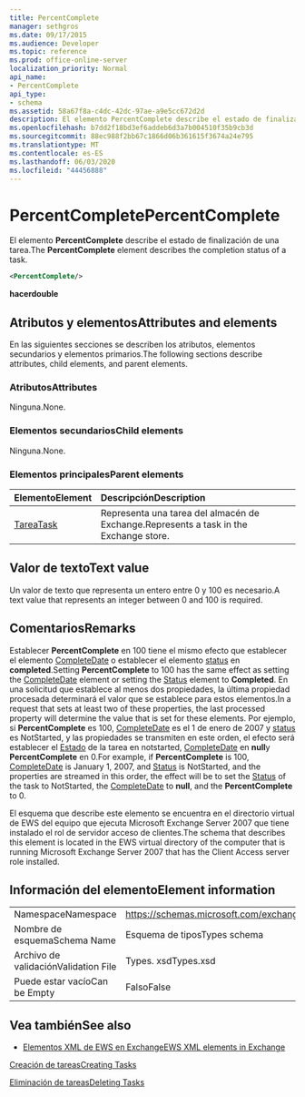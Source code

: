 ```yaml
---
title: PercentComplete
manager: sethgros
ms.date: 09/17/2015
ms.audience: Developer
ms.topic: reference
ms.prod: office-online-server
localization_priority: Normal
api_name:
- PercentComplete
api_type:
- schema
ms.assetid: 58a67f8a-c4dc-42dc-97ae-a9e5cc672d2d
description: El elemento PercentComplete describe el estado de finalización de una tarea.
ms.openlocfilehash: b7dd2f18bd3ef6addeb6d3a7b004510f35b9cb3d
ms.sourcegitcommit: 88ec988f2bb67c1866d06b361615f3674a24e795
ms.translationtype: MT
ms.contentlocale: es-ES
ms.lasthandoff: 06/03/2020
ms.locfileid: "44456888"
---
```

# <a name="percentcomplete"></a><span data-ttu-id="771ad-103">PercentComplete</span><span class="sxs-lookup"><span data-stu-id="771ad-103">PercentComplete</span></span>

<span data-ttu-id="771ad-104">El elemento **PercentComplete** describe el estado de finalización de una tarea.</span><span class="sxs-lookup"><span data-stu-id="771ad-104">The **PercentComplete** element describes the completion status of a task.</span></span> 
  
```xml
<PercentComplete/>
```

 <span data-ttu-id="771ad-105">**hacer**</span><span class="sxs-lookup"><span data-stu-id="771ad-105">**double**</span></span>
## <a name="attributes-and-elements"></a><span data-ttu-id="771ad-106">Atributos y elementos</span><span class="sxs-lookup"><span data-stu-id="771ad-106">Attributes and elements</span></span>

<span data-ttu-id="771ad-107">En las siguientes secciones se describen los atributos, elementos secundarios y elementos primarios.</span><span class="sxs-lookup"><span data-stu-id="771ad-107">The following sections describe attributes, child elements, and parent elements.</span></span>
  
### <a name="attributes"></a><span data-ttu-id="771ad-108">Atributos</span><span class="sxs-lookup"><span data-stu-id="771ad-108">Attributes</span></span>

<span data-ttu-id="771ad-109">Ninguna.</span><span class="sxs-lookup"><span data-stu-id="771ad-109">None.</span></span>
  
### <a name="child-elements"></a><span data-ttu-id="771ad-110">Elementos secundarios</span><span class="sxs-lookup"><span data-stu-id="771ad-110">Child elements</span></span>

<span data-ttu-id="771ad-111">Ninguna.</span><span class="sxs-lookup"><span data-stu-id="771ad-111">None.</span></span>
  
### <a name="parent-elements"></a><span data-ttu-id="771ad-112">Elementos principales</span><span class="sxs-lookup"><span data-stu-id="771ad-112">Parent elements</span></span>

|<span data-ttu-id="771ad-113">**Elemento**</span><span class="sxs-lookup"><span data-stu-id="771ad-113">**Element**</span></span>|<span data-ttu-id="771ad-114">**Descripción**</span><span class="sxs-lookup"><span data-stu-id="771ad-114">**Description**</span></span>|
|:-----|:-----|
|[<span data-ttu-id="771ad-115">Tarea</span><span class="sxs-lookup"><span data-stu-id="771ad-115">Task</span></span>](task.md) <br/> |<span data-ttu-id="771ad-116">Representa una tarea del almacén de Exchange.</span><span class="sxs-lookup"><span data-stu-id="771ad-116">Represents a task in the Exchange store.</span></span>  <br/> |
   
## <a name="text-value"></a><span data-ttu-id="771ad-117">Valor de texto</span><span class="sxs-lookup"><span data-stu-id="771ad-117">Text value</span></span>

<span data-ttu-id="771ad-118">Un valor de texto que representa un entero entre 0 y 100 es necesario.</span><span class="sxs-lookup"><span data-stu-id="771ad-118">A text value that represents an integer between 0 and 100 is required.</span></span>
  
## <a name="remarks"></a><span data-ttu-id="771ad-119">Comentarios</span><span class="sxs-lookup"><span data-stu-id="771ad-119">Remarks</span></span>

<span data-ttu-id="771ad-120">Establecer **PercentComplete** en 100 tiene el mismo efecto que establecer el elemento [CompleteDate](completedate.md) o establecer el elemento [status](status.md) en **completed**.</span><span class="sxs-lookup"><span data-stu-id="771ad-120">Setting **PercentComplete** to 100 has the same effect as setting the [CompleteDate](completedate.md) element or setting the [Status](status.md) element to **Completed**.</span></span> <span data-ttu-id="771ad-121">En una solicitud que establece al menos dos propiedades, la última propiedad procesada determinará el valor que se establece para estos elementos.</span><span class="sxs-lookup"><span data-stu-id="771ad-121">In a request that sets at least two of these properties, the last processed property will determine the value that is set for these elements.</span></span> <span data-ttu-id="771ad-122">Por ejemplo, si **PercentComplete** es 100, [CompleteDate](completedate.md) es el 1 de enero de 2007 y [status](status.md) es NotStarted, y las propiedades se transmiten en este orden, el efecto será establecer el [Estado](status.md) de la tarea en notstarted, [CompleteDate](completedate.md) en **null**y **PercentComplete** en 0.</span><span class="sxs-lookup"><span data-stu-id="771ad-122">For example, if **PercentComplete** is 100, [CompleteDate](completedate.md) is January 1, 2007, and [Status](status.md) is NotStarted, and the properties are streamed in this order, the effect will be to set the [Status](status.md) of the task to NotStarted, the [CompleteDate](completedate.md) to **null**, and the **PercentComplete** to 0.</span></span> 
  
<span data-ttu-id="771ad-123">El esquema que describe este elemento se encuentra en el directorio virtual de EWS del equipo que ejecuta Microsoft Exchange Server 2007 que tiene instalado el rol de servidor acceso de clientes.</span><span class="sxs-lookup"><span data-stu-id="771ad-123">The schema that describes this element is located in the EWS virtual directory of the computer that is running Microsoft Exchange Server 2007 that has the Client Access server role installed.</span></span>
  
## <a name="element-information"></a><span data-ttu-id="771ad-124">Información del elemento</span><span class="sxs-lookup"><span data-stu-id="771ad-124">Element information</span></span>

|||
|:-----|:-----|
|<span data-ttu-id="771ad-125">Namespace</span><span class="sxs-lookup"><span data-stu-id="771ad-125">Namespace</span></span>  <br/> |https://schemas.microsoft.com/exchange/services/2006/types  <br/> |
|<span data-ttu-id="771ad-126">Nombre de esquema</span><span class="sxs-lookup"><span data-stu-id="771ad-126">Schema Name</span></span>  <br/> |<span data-ttu-id="771ad-127">Esquema de tipos</span><span class="sxs-lookup"><span data-stu-id="771ad-127">Types schema</span></span>  <br/> |
|<span data-ttu-id="771ad-128">Archivo de validación</span><span class="sxs-lookup"><span data-stu-id="771ad-128">Validation File</span></span>  <br/> |<span data-ttu-id="771ad-129">Types. xsd</span><span class="sxs-lookup"><span data-stu-id="771ad-129">Types.xsd</span></span>  <br/> |
|<span data-ttu-id="771ad-130">Puede estar vacío</span><span class="sxs-lookup"><span data-stu-id="771ad-130">Can be Empty</span></span>  <br/> |<span data-ttu-id="771ad-131">Falso</span><span class="sxs-lookup"><span data-stu-id="771ad-131">False</span></span>  <br/> |
   
## <a name="see-also"></a><span data-ttu-id="771ad-132">Vea también</span><span class="sxs-lookup"><span data-stu-id="771ad-132">See also</span></span>



- [<span data-ttu-id="771ad-133">Elementos XML de EWS en Exchange</span><span class="sxs-lookup"><span data-stu-id="771ad-133">EWS XML elements in Exchange</span></span>](ews-xml-elements-in-exchange.md)


[<span data-ttu-id="771ad-134">Creación de tareas</span><span class="sxs-lookup"><span data-stu-id="771ad-134">Creating Tasks</span></span>](https://msdn.microsoft.com/library/0ef97334-e8a0-4f67-a23a-dd9e2bbad49f%28Office.15%29.aspx)
  
[<span data-ttu-id="771ad-135">Eliminación de tareas</span><span class="sxs-lookup"><span data-stu-id="771ad-135">Deleting Tasks</span></span>](https://msdn.microsoft.com/library/a3d7e25f-8a35-4901-b1d9-d31f418ab340%28Office.15%29.aspx)

